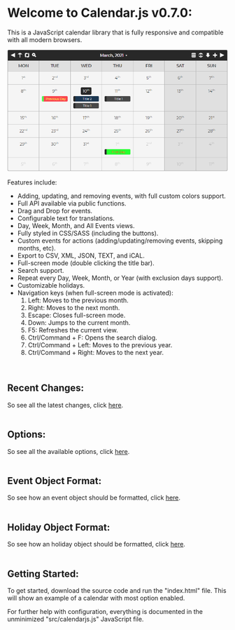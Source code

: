 # Welcome to Calendar.js v0.7.0:

This is a JavaScript calendar library that is fully responsive and compatible with all modern browsers.

![CalendarJs](images/main.png)

Features include:
- Adding, updating, and removing events, with full custom colors support.
- Full API available via public functions.
- Drag and Drop for events.
- Configurable text for translations.
- Day, Week, Month, and All Events views.
- Fully styled in CSS/SASS (including the buttons).
- Custom events for actions (adding/updating/removing events, skipping months, etc).
- Export to CSV, XML, JSON, TEXT, and iCAL.
- Full-screen mode (double clicking the title bar).
- Search support.
- Repeat every Day, Week, Month, or Year (with exclusion days support).
- Customizable holidays.
- Navigation keys (when full-screen mode is activated):
  1. Left:  Moves to the previous month.
  2. Right:  Moves to the next month.
  3. Escape:  Closes full-screen mode.
  4. Down:  Jumps to the current month.
  6. F5:  Refreshes the current view.
  7. Ctrl/Command + F:  Opens the search dialog.
  8. Ctrl/Command + Left:  Moves to the previous year.
  9. Ctrl/Command + Right:  Moves to the next year.
<br>

## Recent Changes:

So see all the latest changes, click [here](CHANGES.md).
<br>
<br>

## Options:

So see all the available options, click [here](OPTIONS.md).
<br>
<br>

## Event Object Format:

So see how an event object should be formatted, click [here](EVENT.md).
<br>
<br>

## Holiday Object Format:

So see how an holiday object should be formatted, click [here](HOLIDAY.md).
<br>
<br>

## Getting Started:

To get started, download the source code and run the "index.html" file.  This will show an example of a calendar with most option enabled.

For further help with configuration, everything is documented in the unminimized "src/calendarjs.js" JavaScript file.